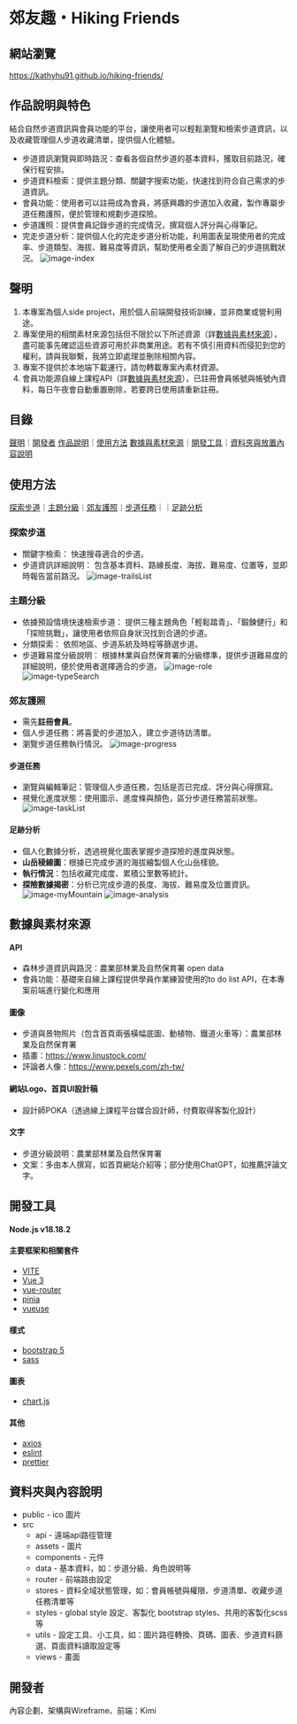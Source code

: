 # 郊友趣・Hiking Friends


## 網站瀏覽
https://kathyhu91.github.io/hiking-friends/


## 作品說明與特色
結合自然步道資訊與會員功能的平台，讓使用者可以輕鬆瀏覽和檢索步道資訊，以及收藏管理個人步道收藏清單，提供個人化體驗。

* 步道資訊瀏覽與即時路況：查看各個自然步道的基本資料，獲取目前路況，確保行程安排。
* 步道資料檢索：提供主題分類、關鍵字搜索功能，快速找到符合自己需求的步道資訊。
* 會員功能：使用者可以註冊成為會員，將感興趣的步道加入收藏，製作專屬步道任務護照，便於管理和規劃步道探險。
* 步道護照：提供會員記錄步道的完成情況，撰寫個人評分與心得筆記。
* 完走步道分析：提供個人化的完走步道分析功能，利用圖表呈現使用者的完成率、步道類型、海拔、難易度等資訊，幫助使用者全面了解自己的步道挑戰狀況。
![image-index](https://hackmd.io/_uploads/HkH6_IHOA.png)


## 聲明
1. 本專案為個人side project，用於個人前端開發技術訓練，並非商業或營利用途。
3. 專案使用的相關素材來源包括但不限於以下所述資源（詳[數據與素材來源](#數據與素材來源)），盡可能事先確認這些資源可用於非商業用途。若有不慎引用資料而侵犯到您的權利，請與我聯繫，我將立即處理並刪除相關內容。
4. 專案不提供於本地端下載運行，請勿轉載專案內素材資源。
5. 會員功能源自線上課程API（詳[數據與素材來源](#數據與素材來源)），已註冊會員帳號與帳號內資料，每日午夜會自動重置刪除，若要跨日使用請重新註冊。



## 目錄
[聲明](#聲明)｜[開發者](#開發者)
[作品說明](#作品說明)｜[使用方法](#使用方法)
[數據與素材來源](#數據與素材來源)｜[開發工具](#開發工具)｜[資料夾與放置內容說明](#資料夾與放置內容說明)



## 使用方法
[探索步道](#探索步道)｜[主題分級](#主題分級)｜[郊友護照](#郊友護照)｜[步道任務](#步道任務)｜｜[足跡分析](#足跡分析)

### 探索步道
- 關鍵字檢索： 快速搜尋適合的步道。
- 步道資訊詳細說明： 包含基本資料、路線長度、海拔、難易度、位置等，並即時報告當前路況。
![image-trailsList](https://hackmd.io/_uploads/SJ5mtIrdR.png)

### 主題分級
- 依據預設情境快速檢索步道： 提供三種主題角色「輕鬆踏青」、「鍛鍊健行」和「探險挑戰」，讓使用者依照自身狀況找到合適的步道。
- 分類探索： 依照地區、步道系統及時程等篩選步道。
- 步道難易度分級說明： 根據林業與自然保育署的分級標準，提供步道難易度的詳細說明，便於使用者選擇適合的步道。
![image-role](https://hackmd.io/_uploads/BkLfuUBO0.png)
![image-typeSearch](https://hackmd.io/_uploads/Skt7O8Hd0.png)

### 郊友護照
- 需先**註冊會員**。
- 個人步道任務：將喜愛的步道加入，建立步道待訪清單。
- 瀏覽步道任務執行情況。
![image-progress](https://hackmd.io/_uploads/HJRKIUBO0.png)

#### 步道任務
- 瀏覽與編輯筆記：管理個人步道任務，包括是否已完成、評分與心得撰寫。
- 視覺化進度狀態：使用圖示、進度條與顏色，區分步道任務當前狀態。
![image-taskList](https://hackmd.io/_uploads/r1t3wUBd0.png)

#### 足跡分析
- 個人化數據分析，透過視覺化圖表掌握步道探險的進度與狀態。
- **山岳稜線圖**：根據已完成步道的海拔繪製個人化山岳樣貌。
- **執行情況**：包括收藏完成度、累積公里數等統計。
- **探險數據揭密**：分析已完成步道的長度、海拔、難易度及位置資訊。
![image-myMountain](https://hackmd.io/_uploads/BkHd88HdA.png)
![image-analysis](https://hackmd.io/_uploads/r1QiULrOA.png)


## 數據與素材來源
#### API
- 森林步道資訊與路況：農業部林業及自然保育署 open data
- 會員功能：基礎來自線上課程提供學員作業練習使用的to do list API，在本專案前端進行變化和應用

#### 圖像
- 步道與景物照片（包含首頁兩張橫幅底圖、動植物、鐵道火車等）：農業部林業及自然保育署
- 插畫：https://www.linustock.com/
- 評論者人像：https://www.pexels.com/zh-tw/

#### 網站Logo、首頁UI設計稿
- 設計師POKA（透過線上課程平台媒合設計師，付費取得客製化設計）

#### 文字
- 步道分級說明：農業部林業及自然保育署
- 文案：多由本人撰寫，如首頁網站介紹等；部分使用ChatGPT，如推薦評論文字。


## 開發工具
#### Node.js v18.18.2

#### 主要框架和相關套件
- [VITE](https://vitejs.dev/) 
- [Vue 3](https://vuejs.org/)
- [vue-router](https://router.vuejs.org/)
- [pinia](https://pinia.vuejs.org/)
- [vueuse](https://vueuse.org/)

#### 樣式
- [bootstrap 5](https://getbootstrap.com/)
- [sass](https://sass-lang.com/)

#### 圖表
- [chart.js](https://www.chartjs.org/)

#### 其他
- [axios](https://axios-http.com/)
- [eslint](https://eslint.org/)
- [prettier](https://prettier.io/)

## 資料夾與內容說明
- public - ico 圖片
- src
  - api - 遠端api路徑管理
  - assets - 圖片
  - components - 元件
  - data - 基本資料，如：步道分級、角色說明等
  - router - 前端路由設定
  - stores - 資料全域狀態管理，如：會員帳號與權限、步道清單、收藏步道任務清單等
  - styles - global style 設定、客製化 bootstrap styles、共用的客製化scss等
  - utils - 設定工具、小工具，如：圖片路徑轉換、頁碼、圖表、步道資料篩選、頁面資料讀取設定等
  - views - 畫面



## 開發者
內容企劃、架構與Wireframe、前端：Kimi

